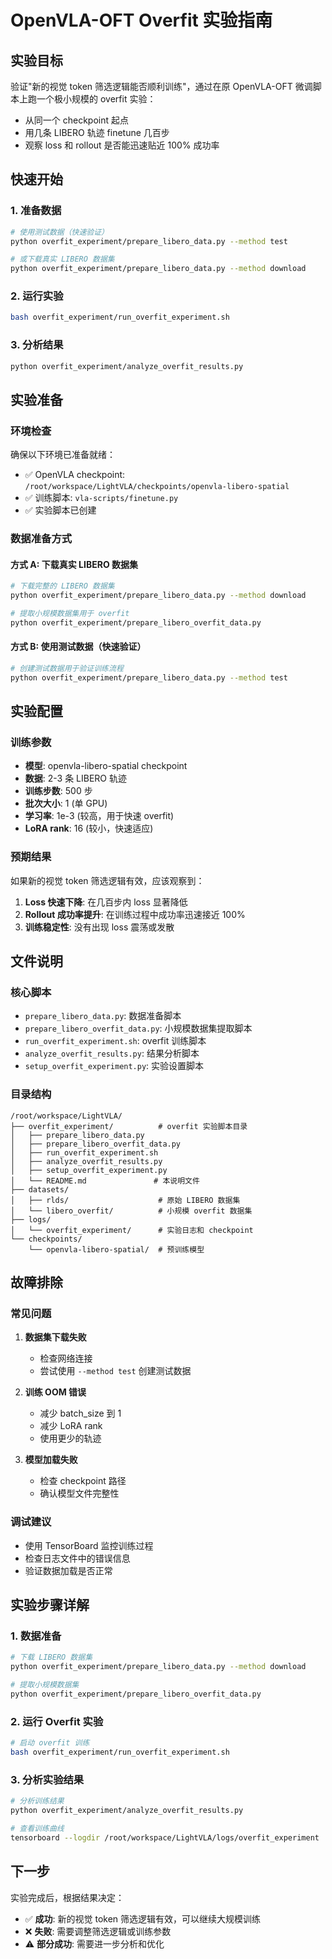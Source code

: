 # OpenVLA-OFT Overfit 实验指南

## 实验目标
验证"新的视觉 token 筛选逻辑能否顺利训练"，通过在原 OpenVLA-OFT 微调脚本上跑一个极小规模的 overfit 实验：
- 从同一个 checkpoint 起点
- 用几条 LIBERO 轨迹 finetune 几百步
- 观察 loss 和 rollout 是否能迅速贴近 100% 成功率

## 快速开始

### 1. 准备数据
```bash
# 使用测试数据（快速验证）
python overfit_experiment/prepare_libero_data.py --method test

# 或下载真实 LIBERO 数据集
python overfit_experiment/prepare_libero_data.py --method download
```

### 2. 运行实验
```bash
bash overfit_experiment/run_overfit_experiment.sh
```

### 3. 分析结果
```bash
python overfit_experiment/analyze_overfit_results.py
```

## 实验准备

### 环境检查
确保以下环境已准备就绪：
- ✅ OpenVLA checkpoint: `/root/workspace/LightVLA/checkpoints/openvla-libero-spatial`
- ✅ 训练脚本: `vla-scripts/finetune.py`
- ✅ 实验脚本已创建

### 数据准备方式

#### 方式 A: 下载真实 LIBERO 数据集
```bash
# 下载完整的 LIBERO 数据集
python overfit_experiment/prepare_libero_data.py --method download

# 提取小规模数据集用于 overfit
python overfit_experiment/prepare_libero_overfit_data.py
```

#### 方式 B: 使用测试数据（快速验证）
```bash
# 创建测试数据用于验证训练流程
python overfit_experiment/prepare_libero_data.py --method test
```

## 实验配置

### 训练参数
- **模型**: openvla-libero-spatial checkpoint
- **数据**: 2-3 条 LIBERO 轨迹
- **训练步数**: 500 步
- **批次大小**: 1 (单 GPU)
- **学习率**: 1e-3 (较高，用于快速 overfit)
- **LoRA rank**: 16 (较小，快速适应)

### 预期结果
如果新的视觉 token 筛选逻辑有效，应该观察到：
1. **Loss 快速下降**: 在几百步内 loss 显著降低
2. **Rollout 成功率提升**: 在训练过程中成功率迅速接近 100%
3. **训练稳定性**: 没有出现 loss 震荡或发散

## 文件说明

### 核心脚本
- `prepare_libero_data.py`: 数据准备脚本
- `prepare_libero_overfit_data.py`: 小规模数据集提取脚本
- `run_overfit_experiment.sh`: overfit 训练脚本
- `analyze_overfit_results.py`: 结果分析脚本
- `setup_overfit_experiment.py`: 实验设置脚本

### 目录结构
```
/root/workspace/LightVLA/
├── overfit_experiment/          # overfit 实验脚本目录
│   ├── prepare_libero_data.py
│   ├── prepare_libero_overfit_data.py
│   ├── run_overfit_experiment.sh
│   ├── analyze_overfit_results.py
│   ├── setup_overfit_experiment.py
│   └── README.md               # 本说明文件
├── datasets/
│   ├── rlds/                    # 原始 LIBERO 数据集
│   └── libero_overfit/          # 小规模 overfit 数据集
├── logs/
│   └── overfit_experiment/      # 实验日志和 checkpoint
└── checkpoints/
    └── openvla-libero-spatial/  # 预训练模型
```

## 故障排除

### 常见问题
1. **数据集下载失败**
   - 检查网络连接
   - 尝试使用 `--method test` 创建测试数据

2. **训练 OOM 错误**
   - 减少 batch_size 到 1
   - 减少 LoRA rank
   - 使用更少的轨迹

3. **模型加载失败**
   - 检查 checkpoint 路径
   - 确认模型文件完整性

### 调试建议
- 使用 TensorBoard 监控训练过程
- 检查日志文件中的错误信息
- 验证数据加载是否正常

## 实验步骤详解

### 1. 数据准备
```bash
# 下载 LIBERO 数据集
python overfit_experiment/prepare_libero_data.py --method download

# 提取小规模数据集
python overfit_experiment/prepare_libero_overfit_data.py
```

### 2. 运行 Overfit 实验
```bash
# 启动 overfit 训练
bash overfit_experiment/run_overfit_experiment.sh
```

### 3. 分析实验结果
```bash
# 分析训练结果
python overfit_experiment/analyze_overfit_results.py

# 查看训练曲线
tensorboard --logdir /root/workspace/LightVLA/logs/overfit_experiment
```

## 下一步
实验完成后，根据结果决定：
- ✅ **成功**: 新的视觉 token 筛选逻辑有效，可以继续大规模训练
- ❌ **失败**: 需要调整筛选逻辑或训练参数
- ⚠️ **部分成功**: 需要进一步分析和优化